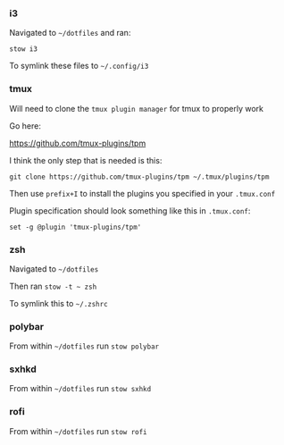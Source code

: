 ### i3

Navigated to `~/dotfiles` and ran:

`stow i3`

To symlink these files to `~/.config/i3`

### tmux
Will need to clone the `tmux plugin manager` for tmux to
properly work

Go here:

https://github.com/tmux-plugins/tpm

I think the only step that is needed is this:

`git clone https://github.com/tmux-plugins/tpm ~/.tmux/plugins/tpm`

Then use `prefix+I` to install the plugins you specified in your `.tmux.conf`

Plugin specification should look something like this in `.tmux.conf`:
```
set -g @plugin 'tmux-plugins/tpm'
```

### zsh

Navigated to `~/dotfiles`

Then ran `stow -t ~ zsh`

To symlink this to `~/.zshrc`

### polybar
From within `~/dotfiles` run `stow polybar`

### sxhkd
From within `~/dotfiles` run `stow sxhkd`

### rofi
From within `~/dotfiles` run `stow rofi`

